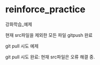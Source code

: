 # reinforce_practice
강화학습_예제

현재 src파일을 제외한 모든 파일 gitpush 완료

git pull 시도 예제

git pull 시도 완료: 현재 src파일은 오류 해결 중.